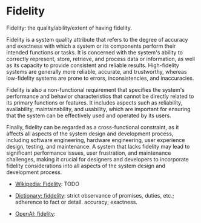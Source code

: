 # Fidelity

Fidelity: the quality/ability/extent of having fidelity. <!-- TODO -->

<div data-chatgpt-prompt="explain fidelity (system quality attribute, non-functional requirement, cross-functional contraint)">

Fidelity is a system quality attribute that refers to the degree of accuracy and exactness with which a system or its components perform their intended functions or tasks. It is concerned with the system's ability to correctly represent, store, retrieve, and process data or information, as well as its capacity to provide consistent and reliable results. High-fidelity systems are generally more reliable, accurate, and trustworthy, whereas low-fidelity systems are prone to errors, inconsistencies, and inaccuracies.

Fidelity is also a non-functional requirement that specifies the system's performance and behavior characteristics that cannot be directly related to its primary functions or features. It includes aspects such as reliability, availability, maintainability, and usability, which are important for ensuring that the system can be effectively used and operated by its users.

Finally, fidelity can be regarded as a cross-functional constraint, as it affects all aspects of the system design and development process, including software engineering, hardware engineering, user experience design, testing, and maintenance. A system that lacks fidelity may lead to significant performance issues, user frustration, and maintenance challenges, making it crucial for designers and developers to incorporate fidelity considerations into all aspects of the system design and development process.

</div>

* [Wikipedia: Fidelity](https://wikipedia.org/wiki/Fidelity): TODO

* [Dictionary: fiddelity](https://www.dictionary.com/browse/fidelity): strict observance of promises, duties, etc.; adherence to fact or detail. accuracy; exactness.

* [OpenAI: fidelity](https:://openai.com): <div data-chatgpt-prompt="define fidelity (computers and software)"></div>



